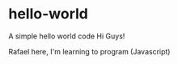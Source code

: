 # hello-world
A simple hello world code
Hi Guys!

Rafael here, I'm learning to program (Javascript)
